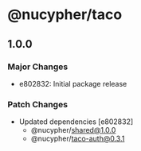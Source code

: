# @nucypher/taco

## 1.0.0

### Major Changes

- e802832: Initial package release

### Patch Changes

- Updated dependencies [e802832]
  - @nucypher/shared@1.0.0
  - @nucypher/taco-auth@0.3.1
